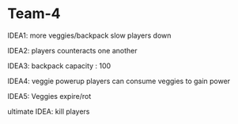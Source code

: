 # Team-4



IDEA1:
more veggies/backpack slow players down

IDEA2:
players counteracts one another

IDEA3:
backpack capacity : 100

IDEA4:
veggie powerup
players can consume veggies to gain power

IDEA5:
Veggies expire/rot

ultimate IDEA:
kill players
